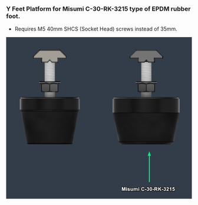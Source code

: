 ### Y Feet Platform for Misumi C-30-RK-3215 type of EPDM rubber foot.

- Requires M5 40mm SHCS (Socket Head) screws instead of 35mm.

![](Misumi-C-30-RK-3215.png)
